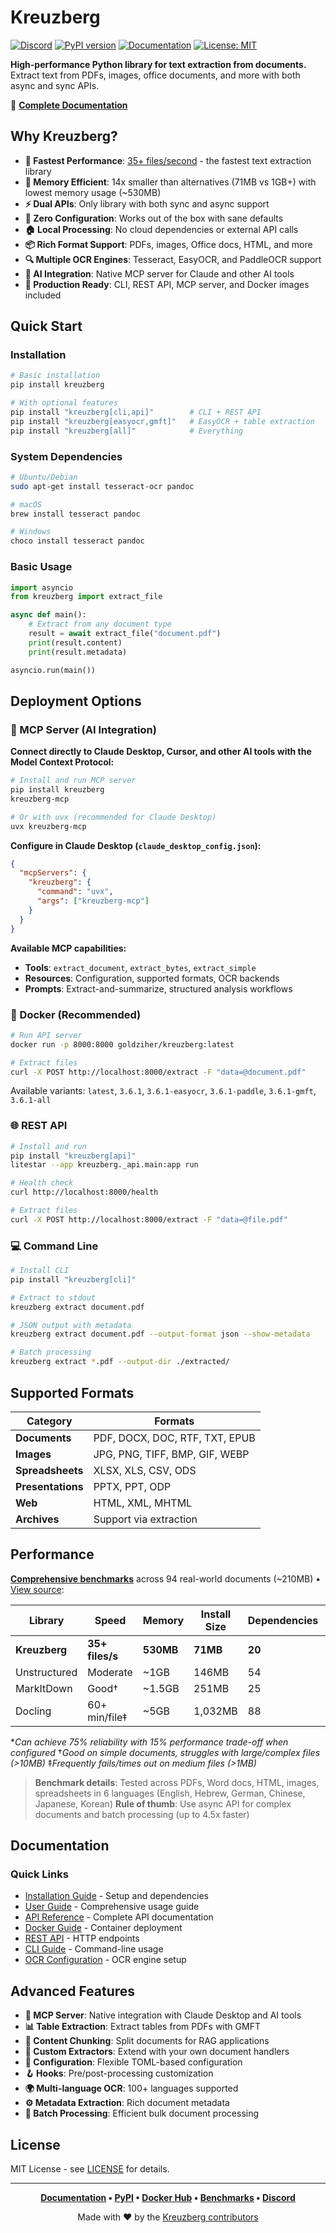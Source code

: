 # Kreuzberg

[![Discord](https://img.shields.io/badge/Discord-Join%20our%20community-7289da)](https://discord.gg/pXxagNK2zN)
[![PyPI version](https://badge.fury.io/py/kreuzberg.svg)](https://badge.fury.io/py/kreuzberg)
[![Documentation](https://img.shields.io/badge/docs-GitHub_Pages-blue)](https://goldziher.github.io/kreuzberg/)
[![License: MIT](https://img.shields.io/badge/License-MIT-yellow.svg)](https://opensource.org/licenses/MIT)

**High-performance Python library for text extraction from documents.** Extract text from PDFs, images, office documents, and more with both async and sync APIs.

📖 **[Complete Documentation](https://goldziher.github.io/kreuzberg/)**

## Why Kreuzberg?

- **🚀 Fastest Performance**: [35+ files/second](https://goldziher.github.io/python-text-extraction-libs-benchmarks/) - the fastest text extraction library
- **💾 Memory Efficient**: 14x smaller than alternatives (71MB vs 1GB+) with lowest memory usage (~530MB)
- **⚡ Dual APIs**: Only library with both sync and async support
- **🔧 Zero Configuration**: Works out of the box with sane defaults
- **🏠 Local Processing**: No cloud dependencies or external API calls
- **📦 Rich Format Support**: PDFs, images, Office docs, HTML, and more
- **🔍 Multiple OCR Engines**: Tesseract, EasyOCR, and PaddleOCR support
- **🤖 AI Integration**: Native MCP server for Claude and other AI tools
- **🐳 Production Ready**: CLI, REST API, MCP server, and Docker images included

## Quick Start

### Installation

```bash
# Basic installation
pip install kreuzberg

# With optional features
pip install "kreuzberg[cli,api]"        # CLI + REST API
pip install "kreuzberg[easyocr,gmft]"   # EasyOCR + table extraction
pip install "kreuzberg[all]"            # Everything
```

### System Dependencies

```bash
# Ubuntu/Debian
sudo apt-get install tesseract-ocr pandoc

# macOS
brew install tesseract pandoc

# Windows
choco install tesseract pandoc
```

### Basic Usage

```python
import asyncio
from kreuzberg import extract_file

async def main():
    # Extract from any document type
    result = await extract_file("document.pdf")
    print(result.content)
    print(result.metadata)

asyncio.run(main())
```

## Deployment Options

### 🤖 MCP Server (AI Integration)

**Connect directly to Claude Desktop, Cursor, and other AI tools with the Model Context Protocol:**

```bash
# Install and run MCP server
pip install kreuzberg
kreuzberg-mcp

# Or with uvx (recommended for Claude Desktop)
uvx kreuzberg-mcp
```

**Configure in Claude Desktop (`claude_desktop_config.json`):**

```json
{
  "mcpServers": {
    "kreuzberg": {
      "command": "uvx",
      "args": ["kreuzberg-mcp"]
    }
  }
}
```

**Available MCP capabilities:**

- **Tools**: `extract_document`, `extract_bytes`, `extract_simple`
- **Resources**: Configuration, supported formats, OCR backends
- **Prompts**: Extract-and-summarize, structured analysis workflows

### 🐳 Docker (Recommended)

```bash
# Run API server
docker run -p 8000:8000 goldziher/kreuzberg:latest

# Extract files
curl -X POST http://localhost:8000/extract -F "data=@document.pdf"
```

Available variants: `latest`, `3.6.1`, `3.6.1-easyocr`, `3.6.1-paddle`, `3.6.1-gmft`, `3.6.1-all`

### 🌐 REST API

```bash
# Install and run
pip install "kreuzberg[api]"
litestar --app kreuzberg._api.main:app run

# Health check
curl http://localhost:8000/health

# Extract files
curl -X POST http://localhost:8000/extract -F "data=@file.pdf"
```

### 💻 Command Line

```bash
# Install CLI
pip install "kreuzberg[cli]"

# Extract to stdout
kreuzberg extract document.pdf

# JSON output with metadata
kreuzberg extract document.pdf --output-format json --show-metadata

# Batch processing
kreuzberg extract *.pdf --output-dir ./extracted/
```

## Supported Formats

| Category          | Formats                        |
| ----------------- | ------------------------------ |
| **Documents**     | PDF, DOCX, DOC, RTF, TXT, EPUB |
| **Images**        | JPG, PNG, TIFF, BMP, GIF, WEBP |
| **Spreadsheets**  | XLSX, XLS, CSV, ODS            |
| **Presentations** | PPTX, PPT, ODP                 |
| **Web**           | HTML, XML, MHTML               |
| **Archives**      | Support via extraction         |

## Performance

**[Comprehensive benchmarks](https://goldziher.github.io/python-text-extraction-libs-benchmarks/)** across 94 real-world documents (~210MB) • [View source](https://github.com/Goldziher/python-text-extraction-libs-benchmarks):

| Library       | Speed           | Memory    | Install Size | Dependencies | Success Rate |
| ------------- | --------------- | --------- | ------------ | ------------ | ------------ |
| **Kreuzberg** | **35+ files/s** | **530MB** | **71MB**     | **20**       | High\*       |
| Unstructured  | Moderate        | ~1GB      | 146MB        | 54           | 88%+         |
| MarkItDown    | Good†           | ~1.5GB    | 251MB        | 25           | 80%†         |
| Docling       | 60+ min/file‡   | ~5GB      | 1,032MB      | 88           | Low‡         |

\*_Can achieve 75% reliability with 15% performance trade-off when configured_
†_Good on simple documents, struggles with large/complex files (>10MB)_
‡_Frequently fails/times out on medium files (>1MB)_

> **Benchmark details**: Tested across PDFs, Word docs, HTML, images, spreadsheets in 6 languages (English, Hebrew, German, Chinese, Japanese, Korean)
> **Rule of thumb**: Use async API for complex documents and batch processing (up to 4.5x faster)

## Documentation

### Quick Links

- [Installation Guide](https://goldziher.github.io/kreuzberg/getting-started/installation/) - Setup and dependencies
- [User Guide](https://goldziher.github.io/kreuzberg/user-guide/) - Comprehensive usage guide
- [API Reference](https://goldziher.github.io/kreuzberg/api-reference/) - Complete API documentation
- [Docker Guide](https://goldziher.github.io/kreuzberg/user-guide/docker/) - Container deployment
- [REST API](https://goldziher.github.io/kreuzberg/user-guide/api-server/) - HTTP endpoints
- [CLI Guide](https://goldziher.github.io/kreuzberg/cli/) - Command-line usage
- [OCR Configuration](https://goldziher.github.io/kreuzberg/user-guide/ocr-configuration/) - OCR engine setup

## Advanced Features

- **🤖 MCP Server**: Native integration with Claude Desktop and AI tools
- **📊 Table Extraction**: Extract tables from PDFs with GMFT
- **🧩 Content Chunking**: Split documents for RAG applications
- **🎯 Custom Extractors**: Extend with your own document handlers
- **🔧 Configuration**: Flexible TOML-based configuration
- **🪝 Hooks**: Pre/post-processing customization
- **🌍 Multi-language OCR**: 100+ languages supported
- **⚙️ Metadata Extraction**: Rich document metadata
- **🔄 Batch Processing**: Efficient bulk document processing

## License

MIT License - see [LICENSE](LICENSE) for details.

______________________________________________________________________

<div align="center">

**[Documentation](https://goldziher.github.io/kreuzberg/) • [PyPI](https://pypi.org/project/kreuzberg/) • [Docker Hub](https://hub.docker.com/r/goldziher/kreuzberg) • [Benchmarks](https://github.com/Goldziher/python-text-extraction-libs-benchmarks) • [Discord](https://discord.gg/pXxagNK2zN)**

Made with ❤️ by the [Kreuzberg contributors](https://github.com/Goldziher/kreuzberg/graphs/contributors)

</div>
